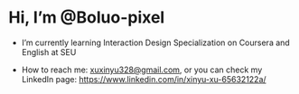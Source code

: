 # Hi, I’m @Boluo-pixel


- I’m currently learning Interaction Design Specialization on Coursera and English at SEU

- How to reach me: xuxinyu328@gmail.com, or you can check my LinkedIn page: https://www.linkedin.com/in/xinyu-xu-65632122a/

<!---
Boluo-pixel/Boluo-pixel is a ✨ special ✨ repository because its `README.md` (this file) appears on your GitHub profile.
You can click the Preview link to take a look at your changes.
--->
